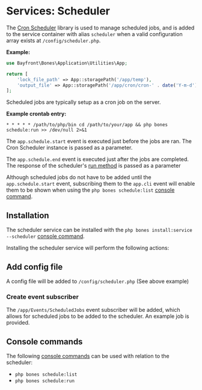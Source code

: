 # Services: Scheduler

The [Cron Scheduler](https://github.com/bayfrontmedia/cron-scheduler) library is used to manage scheduled jobs,
and is added to the service container with alias `scheduler` when a valid configuration array exists at `/config/scheduler.php`.

**Example:**

```php
use Bayfront\Bones\Application\Utilities\App;

return [
    'lock_file_path' => App::storagePath('/app/temp'),
    'output_file' => App::storagePath('/app/cron/cron-' . date('Y-m-d') . '.txt')
];
```

Scheduled jobs are typically setup as a cron job on the server.

**Example crontab entry:**

```
* * * * * /path/to/php/bin cd /path/to/your/app && php bones schedule:run >> /dev/null 2>&1
```

The `app.schedule.start` event is executed just before the jobs are ran. 
The Cron Scheduler instance is passed as a parameter.

The `app.schedule.end` event is executed just after the jobs are completed.
The response of the scheduler's [run method](https://github.com/bayfrontmedia/cron-scheduler#run) is passed as a parameter

Although scheduled jobs do not have to be added until the `app.schedule.start` event,
subscribing them to the `app.cli` event will enable them to be shown when using the `php bones schedule:list` [console command](#console-commands).

## Installation

The scheduler service can be installed with the `php bones install:service --scheduler` [console command](../usage/console.md).

Installing the scheduler service will perform the following actions:

## Add config file

A config file will be added to `/config/scheduler.php` (See above example)

### Create event subscriber

The `/app/Events/ScheduledJobs` event subscriber will be added,
which allows for scheduled jobs to be added to the scheduler.
An example job is provided.

## Console commands

The following [console commands](../usage/console.md) can be used with relation to the scheduler:

- `php bones schedule:list`
- `php bones schedule:run`